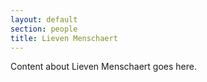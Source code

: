 ```yaml
---
layout: default
section: people
title: Lieven Menschaert
---
```

Content about Lieven Menschaert goes here.